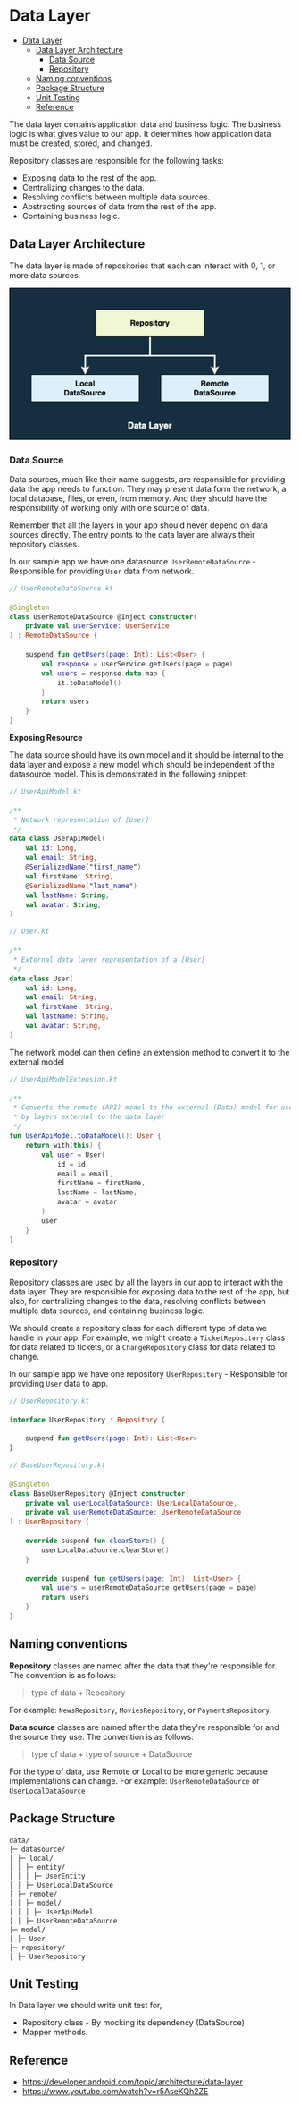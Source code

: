 # Data Layer

<!-- TOC -->

* [Data Layer](#data-layer)
    * [Data Layer Architecture](#data-layer-architecture)
        * [Data Source](#data-source)
        * [Repository](#repository)
    * [Naming conventions](#naming-conventions)
    * [Package Structure](#package-structure)
    * [Unit Testing](#unit-testing)
    * [Reference](#reference)

<!-- TOC -->

The data layer contains application data and business logic. The business logic is what gives value
to our app. It determines how application data must be created, stored, and changed.

Repository classes are responsible for the following tasks:

- Exposing data to the rest of the app.
- Centralizing changes to the data.
- Resolving conflicts between multiple data sources.
- Abstracting sources of data from the rest of the app.
- Containing business logic.

## Data Layer Architecture

The data layer is made of repositories that each can interact with 0, 1, or more data sources.

<img src="./pics/data_layer.png"/>

### Data Source

Data sources, much like their name suggests, are responsible for providing data the app needs to
function. They may present data form the network, a local database, files, or even, from memory. And
they should have the responsibility of working only with one source of data.

Remember that all the layers in your app should never depend on data sources directly. The entry
points to the data layer are always their repository classes.

In our sample app we have one datasource `UserRemoteDataSource` - Responsible for providing `User`
data from network.

```kotlin
// UserRemoteDataSource.kt

@Singleton
class UserRemoteDataSource @Inject constructor(
    private val userService: UserService
) : RemoteDataSource {

    suspend fun getUsers(page: Int): List<User> {
        val response = userService.getUsers(page = page)
        val users = response.data.map {
            it.toDataModel()
        }
        return users
    }
}
```

**Exposing Resource**

The data source should have its own model and it should be internal to the data layer and expose a
new model which should be independent of the datasource model. This is demonstrated in the
following snippet:

```kotlin
// UserApiModel.kt

/**
 * Network representation of [User]
 */
data class UserApiModel(
    val id: Long,
    val email: String,
    @SerializedName("first_name")
    val firstName: String,
    @SerializedName("last_name")
    val lastName: String,
    val avatar: String,
)
```

```kotlin
// User.kt

/**
 * External data layer representation of a [User]
 */
data class User(
    val id: Long,
    val email: String,
    val firstName: String,
    val lastName: String,
    val avatar: String,
)
```

The network model can then define an extension method to convert it to the external model

```kotlin
// UserApiModelExtension.kt

/**
 * Converts the remote (API) model to the external (Data) model for use
 * by layers external to the data layer
 */
fun UserApiModel.toDataModel(): User {
    return with(this) {
        val user = User(
            id = id,
            email = email,
            firstName = firstName,
            lastName = lastName,
            avatar = avatar
        )
        user
    }
}
```

### Repository

Repository classes are used by all the layers in our app to interact with the data layer. They are
responsible for exposing data to the rest of the app, but also, for centralizing changes to the
data, resolving conflicts between multiple data sources, and containing business logic.

We should create a repository class for each different type of data we handle in your app. For
example, we might create a `TicketRepository` class for data related to tickets, or
a `ChangeRepository` class for data related to change.

In our sample app we have one repository `UserRepository` - Responsible for providing `User`
data to app.

```kotlin
// UserRepository.kt

interface UserRepository : Repository {

    suspend fun getUsers(page: Int): List<User>
}
```

```kotlin
// BaseUserRepository.kt

@Singleton
class BaseUserRepository @Inject constructor(
    private val userLocalDataSource: UserLocalDataSource,
    private val userRemoteDataSource: UserRemoteDataSource
) : UserRepository {

    override suspend fun clearStore() {
        userLocalDataSource.clearStore()
    }

    override suspend fun getUsers(page: Int): List<User> {
        val users = userRemoteDataSource.getUsers(page = page)
        return users
    }
}
```

## Naming conventions

**Repository** classes are named after the data that they're responsible for. The convention is as
follows:

> type of data + Repository

For example: `NewsRepository`, `MoviesRepository`, or `PaymentsRepository`.

**Data source** classes are named after the data they're responsible for and the source they use.
The
convention is as follows:

> type of data + type of source + DataSource

For the type of data, use Remote or Local to be more generic because implementations can change. For
example: `UserRemoteDataSource` or `UserLocalDataSource`

## Package Structure

```
data/
├─ datasource/
│ ├─ local/
│ │ ├─ entity/
│ │ │ ├─ UserEntity
│ │ ├─ UserLocalDataSource
│ ├─ remote/
│ │ ├─ model/
│ │ │ ├─ UserApiModel
│ │ ├─ UserRemoteDataSource
├─ model/
│ ├─ User
├─ repository/
│ ├─ UserRepository
```

## Unit Testing

In Data layer we should write unit test for,

- Repository class - By mocking its dependency (DataSource)
- Mapper methods.

## Reference

- https://developer.android.com/topic/architecture/data-layer
- https://www.youtube.com/watch?v=r5AseKQh2ZE






